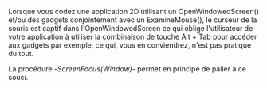 Lorsque vous codez une application 2D utilisant un OpenWindowedScreen() et/ou des gadgets conjointement avec un ExamineMouse(), le curseur de la souris est captif dans l'OpenWindowedScreen ce qui oblige l'utilisateur de votre application à utiliser la combinaison de touche Alt + Tab pour accéder aux gadgets par exemple, ce qui, vous en conviendrez, n'est pas pratique du tout.

La procédure -*ScreenFocus(Window)*- permet en principe de palier à ce souci.
 
